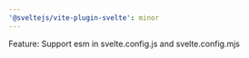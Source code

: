 ```yaml
---
'@sveltejs/vite-plugin-svelte': minor
---
```


Feature: Support esm in svelte.config.js and svelte.config.mjs
